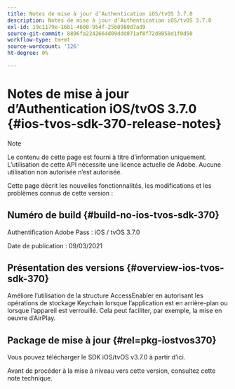 ```yaml
---
title: Notes de mise à jour d’Authentication iOS/tvOS 3.7.0
description: Notes de mise à jour d’Authentication iOS/tvOS 3.7.0
exl-id: 19c1179e-16b1-4608-954f-25b0980d7ad9
source-git-commit: 8896fa2242664d09ddd871af8f72d8858d1f0d50
workflow-type: tm+mt
source-wordcount: '126'
ht-degree: 0%

---
```


# Notes de mise à jour d’Authentication iOS/tvOS 3.7.0 {#ios-tvos-sdk-370-release-notes}

>[!NOTE]
>
>Le contenu de cette page est fourni à titre d’information uniquement. L’utilisation de cette API nécessite une licence actuelle de Adobe. Aucune utilisation non autorisée n’est autorisée.

Cette page décrit les nouvelles fonctionnalités, les modifications et les problèmes connus de cette version :

## Numéro de build {#build-no-ios-tvos-sdk-370}

Authentification Adobe Pass : iOS / tvOS 3.7.0

Date de publication : 09/03/2021



## Présentation des versions {#overview-ios-tvos-sdk-370}

Améliore l’utilisation de la structure AccessEnabler en autorisant les opérations de stockage Keychain lorsque l’application est en arrière-plan ou lorsque l’appareil est verrouillé. Cela peut faciliter, par exemple, la mise en oeuvre d’AirPlay.

## Package de mise à jour {#rel=pkg-iostvos370}

Vous pouvez télécharger le SDK iOS/tvOS v3.7.0 à partir d’ici.

Avant de procéder à la mise à niveau vers cette version, consultez cette note technique.
